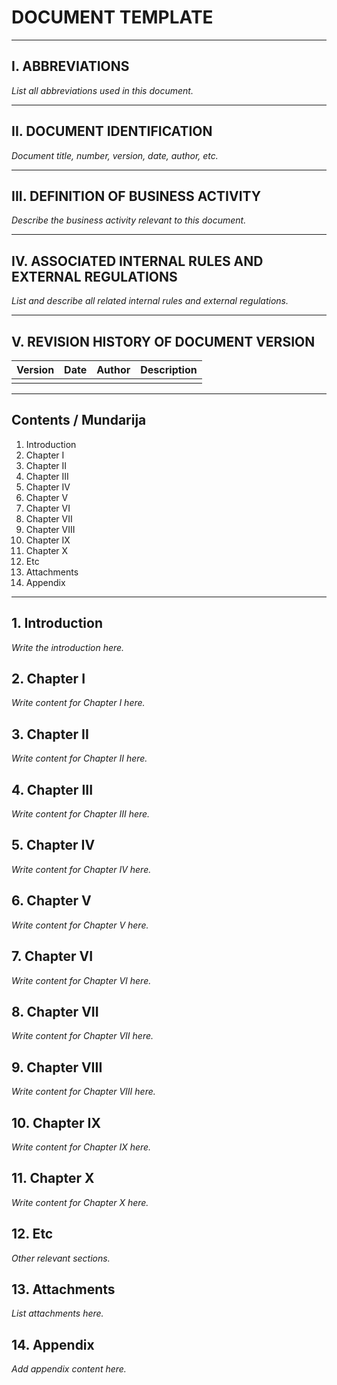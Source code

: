 # DOCUMENT TEMPLATE

---

## I. ABBREVIATIONS

*List all abbreviations used in this document.*

---

## II. DOCUMENT IDENTIFICATION

*Document title, number, version, date, author, etc.*

---

## III. DEFINITION OF BUSINESS ACTIVITY

*Describe the business activity relevant to this document.*

---

## IV. ASSOCIATED INTERNAL RULES AND EXTERNAL REGULATIONS

*List and describe all related internal rules and external regulations.*

---

## V. REVISION HISTORY OF DOCUMENT VERSION

| Version | Date | Author | Description |
|---------|------|--------|-------------|
|         |      |        |             |

---

## Contents / Mundarija
1. Introduction
2. Chapter I
3. Chapter II
4. Chapter III
5. Chapter IV
6. Chapter V
7. Chapter VI
8. Chapter VII
9. Chapter VIII
10. Chapter IX
11. Chapter X
12. Etc
13. Attachments
14. Appendix

---

## 1. Introduction

*Write the introduction here.*

## 2. Chapter I

*Write content for Chapter I here.*

## 3. Chapter II

*Write content for Chapter II here.*

## 4. Chapter III

*Write content for Chapter III here.*

## 5. Chapter IV

*Write content for Chapter IV here.*

## 6. Chapter V

*Write content for Chapter V here.*

## 7. Chapter VI

*Write content for Chapter VI here.*

## 8. Chapter VII

*Write content for Chapter VII here.*

## 9. Chapter VIII

*Write content for Chapter VIII here.*

## 10. Chapter IX

*Write content for Chapter IX here.*

## 11. Chapter X

*Write content for Chapter X here.*

## 12. Etc

*Other relevant sections.*

## 13. Attachments

*List attachments here.*

## 14. Appendix

*Add appendix content here.*
